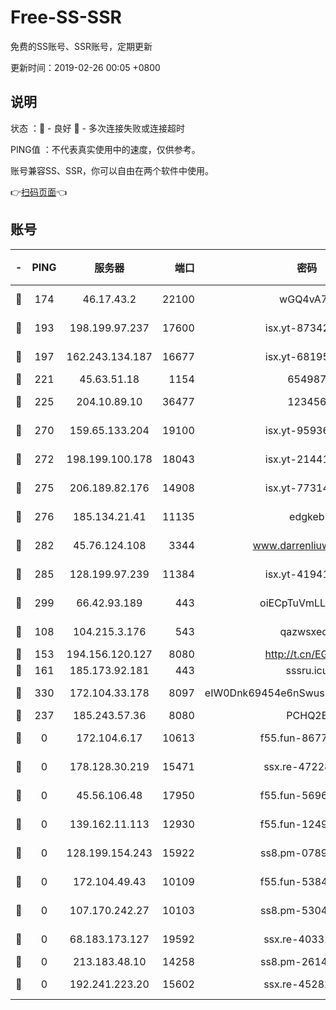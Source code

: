 # Free-SS-SSR

免费的SS账号、SSR账号，定期更新

更新时间：2019-02-26 00:05 +0800

## 说明

状态     ：🙂 - 良好 🙁 - 多次连接失败或连接超时

PING值   ：不代表真实使用中的速度，仅供参考。

账号兼容SS、SSR，你可以自由在两个软件中使用。

👉[扫码页面](https://liesauer.github.io/free-ss-ssr.github.io/)👈

## 账号

|-|PING|服务器|端口|密码|加密方式|区域|
|:----:|:----:|:-----:|-----:|:----:|:----:|:----:|
|🙂|174|46.17.43.2|22100|wGQ4vA7D|aes-256-gcm|RU|
|🙂|193|198.199.97.237|17600|isx.yt-87342097|aes-256-cfb|US|
|🙂|197|162.243.134.187|16677|isx.yt-68195372|aes-256-cfb|US|
|🙂|221|45.63.51.18|1154|654987|chacha20|US|
|🙂|225|204.10.89.10|36477|123456|aes-256-cfb|US|
|🙂|270|159.65.133.204|19100|isx.yt-95936060|aes-256-cfb|SG|
|🙂|272|198.199.100.178|18043|isx.yt-21441189|aes-256-cfb|US|
|🙂|275|206.189.82.176|14908|isx.yt-77314449|aes-256-cfb|SG|
|🙂|276|185.134.21.41|11135|edgkeb|aes-256-cfb|GB|
|🙂|282|45.76.124.108|3344|www.darrenliuwei.com|aes-256-cfb|AU|
|🙂|285|128.199.97.239|11384|isx.yt-41941480|aes-256-cfb|SG|
|🙂|299|66.42.93.189|443|oiECpTuVmLLxk4Ts|aes-256-cfb|US|
|🙂|108|104.215.3.176|543|qazwsxedc|aes-256-gcm|JP|
|🙂|153|194.156.120.127|8080|http://t.cn/EGJIyrl|rc4-md5|RU|
|🙂|161|185.173.92.181|443|sssru.icu|rc4-md5|RU|
|🙂|330|172.104.33.178|8097|eIW0Dnk69454e6nSwuspv9DmS201tQ0D|aes-256-cfb|SG|
|🙁|237|185.243.57.36|8080|PCHQ2E|rc4-md5|US|
|🙁|0|172.104.6.17|10613|f55.fun-86773289|aes-256-cfb|US|
|🙁|0|178.128.30.219|15471|ssx.re-47228758|aes-256-cfb|SG|
|🙁|0|45.56.106.48|17950|f55.fun-56968028|aes-256-cfb|US|
|🙁|0|139.162.11.113|12930|f55.fun-12490271|aes-256-cfb|SG|
|🙁|0|128.199.154.243|15922|ss8.pm-07891241|aes-256-cfb|SG|
|🙁|0|172.104.49.43|10109|f55.fun-53847756|aes-256-cfb|SG|
|🙁|0|107.170.242.27|10103|ss8.pm-53046125|aes-256-cfb|US|
|🙁|0|68.183.173.127|19592|ssx.re-40331620|aes-256-cfb|US|
|🙁|0|213.183.48.10|14258|ss8.pm-26148872|rc4-md5|RU|
|🙁|0|192.241.223.20|15602|ssx.re-45282042|aes-256-cfb|US|
